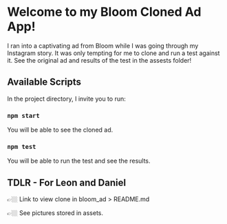# Welcome to my Bloom Cloned Ad App!
I ran into a captivating ad from Bloom while I was going through my Instagram story. It was only tempting for me to clone and run a test against it. 
See the original ad and results of the test in the assests folder!

## Available Scripts

In the project directory, I invite you to run:
### `npm start`
You will be able to see the cloned ad.

### `npm test`
You will be able to run the test and see the results. 

## TDLR - For Leon and Daniel
👉🏼 Link to view clone in bloom_ad > README.md 
<p>👉🏼 See pictures stored in assets.</p>
